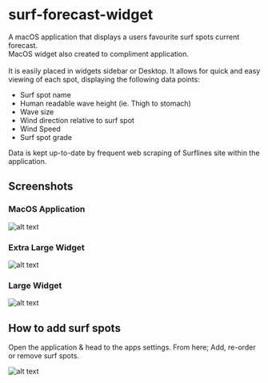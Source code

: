 # surf-forecast-widget

A macOS application that displays a users favourite surf spots current forecast.
<br>
MacOS widget also created to compliment application. 
<br><br>
It is easily placed in widgets sidebar or Desktop.
It allows for quick and easy viewing of each spot, displaying the following data points:
<ul>
  <li>Surf spot name</li>
  <li>Human readable wave height (ie. Thigh to stomach)</li>
  <li>Wave size</li>
  <li>Wind direction relative to surf spot</li>
  <li>Wind Speed</li>
  <li>Surf spot grade</li>
</ul>

Data is kept up-to-date by frequent web scraping of Surflines site within the application.

## Screenshots

### MacOS Application

![alt text](https://github.com/jessehhydee/surf-forecast-widget/blob/main/assets/macos-app-screenshot.png?raw=true)

### Extra Large Widget

![alt text](https://github.com/jessehhydee/surf-forecast-widget/blob/main/assets/widget-extra-large-screenshot.png?raw=true)

### Large Widget

![alt text](https://github.com/jessehhydee/surf-forecast-widget/blob/main/assets/widget-large-screenshot.png?raw=true)

## How to add surf spots

Open the application & head to the apps settings. From here; Add, re-order or remove surf spots.

![alt text](https://github.com/jessehhydee/surf-forecast-widget/blob/main/assets/settings-screenshot.png?raw=true)
